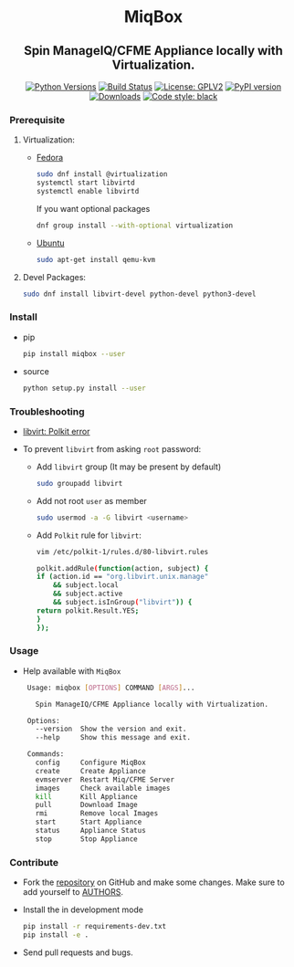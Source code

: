 <h1 align="center"> MiqBox </h1>
<h2 align="center"> Spin ManageIQ/CFME Appliance locally with Virtualization. </h2>

<p align="center">
    <a href="https://pypi.org/project/miqbox"><img alt="Python Versions" src="https://img.shields.io/pypi/pyversions/miqbox.svg?style=flat"></a>
    <a href="https://github.com/digitronik/miqbox/actions"><img alt="Build Status" src="https://github.com/digitronik/miqbox/workflows/Tests/badge.svg?branch=gh_action"></a>
    <a href="https://github.com/digitronik/miqbox/blob/master/LICENSE"><img alt="License: GPLV2" src="https://img.shields.io/pypi/l/miqbox.svg?version=latest"></a>
    <a href="https://pypi.org/project/miqbox/#history"><img alt="PyPI version" src="https://badge.fury.io/py/miqbox.svg"></a>
    <a href="https://pepy.tech/project/miqbox"><img alt="Downloads" src="https://pepy.tech/badge/miqbox"></a>
    <a href="https://pypi.org/project/black"><img alt="Code style: black" src="https://img.shields.io/badge/code%20style-black-000000.svg"></a>
</p>

### Prerequisite

1. Virtualization:
    - [Fedora](https://docs.fedoraproject.org/en-US/quick-docs/getting-started-with-virtualization/)

        ```bash
        sudo dnf install @virtualization
        systemctl start libvirtd
        systemctl enable libvirtd
        ```

        If you want optional packages

        ```bash
        dnf group install --with-optional virtualization
        ```

    - [Ubuntu](https://help.ubuntu.com/community/KVM/Installation)

        ```bash
        sudo apt-get install qemu-kvm
        ```

2. Devel Packages:

    ```bash
    sudo dnf install libvirt-devel python-devel python3-devel
    ```

### Install

- pip

    ```bash
    pip install miqbox --user
    ```

- source

    ```bash
    python setup.py install --user
    ```

### Troubleshooting

- [libvirt: Polkit error](https://fedoraproject.org/wiki/QA:Testcase_Virt_ACLs)

- To prevent `libvirt` from asking `root` password:

    - Add `libvirt` group (It may be present by default)

        ```bash
        sudo groupadd libvirt
        ```

    - Add not root `user` as member

        ```bash
        sudo usermod -a -G libvirt <username>
        ```

    - Add `Polkit` rule for `libvirt`:

        ```bash
        vim /etc/polkit-1/rules.d/80-libvirt.rules
        ```

        ```bash
        polkit.addRule(function(action, subject) {
        if (action.id == "org.libvirt.unix.manage"
            && subject.local
            && subject.active
            && subject.isInGroup("libvirt")) {
        return polkit.Result.YES;
        }
        });
        ```

### Usage

- Help available with `MiqBox`

   ```bash
    Usage: miqbox [OPTIONS] COMMAND [ARGS]...

      Spin ManageIQ/CFME Appliance locally with Virtualization.

    Options:
      --version  Show the version and exit.
      --help     Show this message and exit.

    Commands:
      config     Configure MiqBox
      create     Create Appliance
      evmserver  Restart Miq/CFME Server
      images     Check available images
      kill       Kill Appliance
      pull       Download Image
      rmi        Remove local Images
      start      Start Appliance
      status     Appliance Status
      stop       Stop Appliance

   ```

### Contribute

- Fork the [repository](https://github.com/digitronik/miqbox.git) on GitHub
and make some changes. Make sure to add yourself to [AUTHORS](AUTHORS.md).

- Install the in development mode

    ```bash
    pip install -r requirements-dev.txt
    pip install -e .
    ```

- Send pull requests and bugs.
